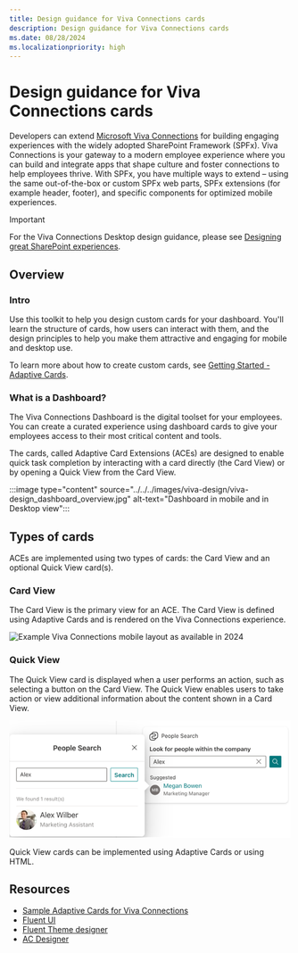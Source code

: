 ```yaml
---
title: Design guidance for Viva Connections cards
description: Design guidance for Viva Connections cards
ms.date: 08/28/2024
ms.localizationpriority: high
---
```

# Design guidance for Viva Connections cards

Developers can extend [Microsoft Viva Connections](https://www.microsoft.com/microsoft-viva) for building engaging experiences with the widely adopted SharePoint Framework (SPFx). Viva Connections is your gateway to a modern employee experience where you can build and integrate apps that shape culture and foster connections to help employees thrive. With SPFx, you have multiple ways to extend – using the same out-of-the-box or custom SPFx web parts, SPFx extensions (for example header, footer), and specific components for optimized mobile experiences.

> [!IMPORTANT]
> For the Viva Connections Desktop design guidance, please see [Designing great SharePoint experiences](/sharepoint/dev/design/design-guidance-overview).

## Overview

### Intro

Use this toolkit to help you design custom cards for your dashboard. You'll learn the structure of cards, how users can interact with them, and the design principles to help you make them attractive and engaging for mobile and desktop use.

To learn more about how to create custom cards, see [Getting Started - Adaptive Cards](/adaptive-cards/authoring-cards/getting-started).

### What is a Dashboard?

The Viva Connections Dashboard is the digital toolset for your employees. You can create a curated experience using dashboard cards to give your employees access to their most critical content and tools.

The cards, called Adaptive Card Extensions (ACEs) are designed to enable quick task completion by interacting with a card directly (the Card View) or by opening a Quick View from the Card View.

:::image type="content" source="../../../images/viva-design/viva-design_dashboard_overview.jpg" alt-text="Dashboard in mobile and in Desktop view":::

## Types of cards

ACEs are implemented using two types of cards: the Card View and an optional Quick View card(s).

### Card View

The Card View is the primary view for an ACE. The Card View is defined using Adaptive Cards and is rendered on the Viva Connections experience.

![Example Viva Connections mobile layout as available in 2024](./images/viva-connections-mobile-and-tablet.png)

### Quick View

The Quick View card is displayed when a user performs an action, such as selecting a button on the Card View. The Quick View enables users to take action or view additional information about the content shown in a Card View.

![Screenshot of the search card, primary button, and secondary button interactions.](../../../images/viva-design/img-search-template.png)

Quick View cards can be implemented using Adaptive Cards or using HTML.

## Resources

- [Sample Adaptive Cards for Viva Connections](https://aka.ms/adaptivecards/samples)
- [Fluent UI](https://developer.microsoft.com/fluentui#/)
- [Fluent Theme designer](https://fluentuipr.z22.web.core.windows.net/heads/master/theming-designer/index.html)
- [AC Designer](https://adaptivecards.io/designer/)
